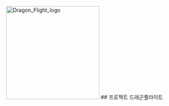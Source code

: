 <img width="250" alt="Dragon_Flight_logo" src="https://github.com/hand-jui/Project_DragonFlight/assets/124986221/3266b427-1974-4540-b66d-052548c496c8">
## 프로젝트 드래곤플라이트

